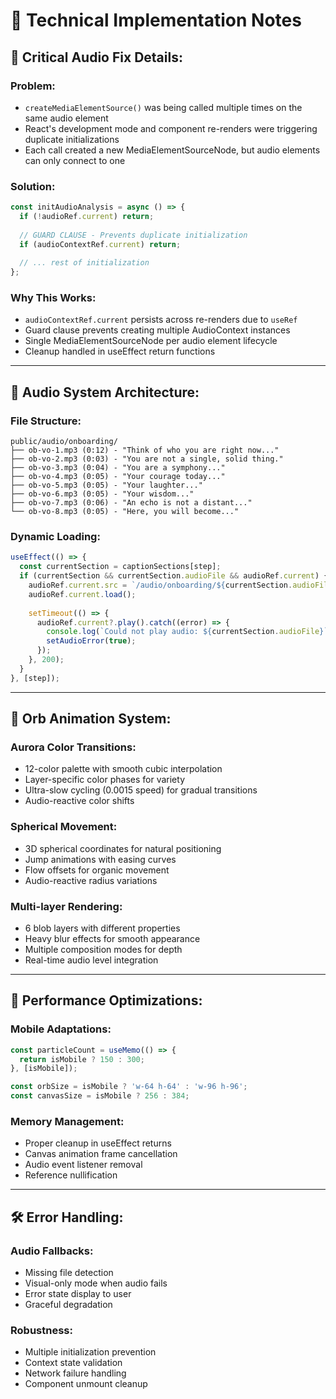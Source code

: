 # 🔧 Technical Implementation Notes

## 🚨 **Critical Audio Fix Details:**

### **Problem:**
- `createMediaElementSource()` was being called multiple times on the same audio element
- React's development mode and component re-renders were triggering duplicate initializations
- Each call created a new MediaElementSourceNode, but audio elements can only connect to one

### **Solution:**
```javascript
const initAudioAnalysis = async () => {
  if (!audioRef.current) return;
  
  // GUARD CLAUSE - Prevents duplicate initialization
  if (audioContextRef.current) return;
  
  // ... rest of initialization
};
```

### **Why This Works:**
- `audioContextRef.current` persists across re-renders due to `useRef`
- Guard clause prevents creating multiple AudioContext instances
- Single MediaElementSourceNode per audio element lifecycle
- Cleanup handled in useEffect return functions

---

## 🎵 **Audio System Architecture:**

### **File Structure:**
```
public/audio/onboarding/
├── ob-vo-1.mp3 (0:12) - "Think of who you are right now..."
├── ob-vo-2.mp3 (0:03) - "You are not a single, solid thing."
├── ob-vo-3.mp3 (0:04) - "You are a symphony..."
├── ob-vo-4.mp3 (0:05) - "Your courage today..."
├── ob-vo-5.mp3 (0:05) - "Your laughter..."
├── ob-vo-6.mp3 (0:05) - "Your wisdom..."
├── ob-vo-7.mp3 (0:06) - "An echo is not a distant..."
└── ob-vo-8.mp3 (0:05) - "Here, you will become..."
```

### **Dynamic Loading:**
```javascript
useEffect(() => {
  const currentSection = captionSections[step];
  if (currentSection && currentSection.audioFile && audioRef.current) {
    audioRef.current.src = `/audio/onboarding/${currentSection.audioFile}`;
    audioRef.current.load();
    
    setTimeout(() => {
      audioRef.current?.play().catch((error) => {
        console.log(`Could not play audio: ${currentSection.audioFile}`, error);
        setAudioError(true);
      });
    }, 200);
  }
}, [step]);
```

---

## 🌟 **Orb Animation System:**

### **Aurora Color Transitions:**
- 12-color palette with smooth cubic interpolation
- Layer-specific color phases for variety
- Ultra-slow cycling (0.0015 speed) for gradual transitions
- Audio-reactive color shifts

### **Spherical Movement:**
- 3D spherical coordinates for natural positioning
- Jump animations with easing curves
- Flow offsets for organic movement
- Audio-reactive radius variations

### **Multi-layer Rendering:**
- 6 blob layers with different properties
- Heavy blur effects for smooth appearance
- Multiple composition modes for depth
- Real-time audio level integration

---

## 📱 **Performance Optimizations:**

### **Mobile Adaptations:**
```javascript
const particleCount = useMemo(() => {
  return isMobile ? 150 : 300;
}, [isMobile]);

const orbSize = isMobile ? 'w-64 h-64' : 'w-96 h-96';
const canvasSize = isMobile ? 256 : 384;
```

### **Memory Management:**
- Proper cleanup in useEffect returns
- Canvas animation frame cancellation
- Audio event listener removal
- Reference nullification

---

## 🛠 **Error Handling:**

### **Audio Fallbacks:**
- Missing file detection
- Visual-only mode when audio fails
- Error state display to user
- Graceful degradation

### **Robustness:**
- Multiple initialization prevention
- Context state validation
- Network failure handling
- Component unmount cleanup